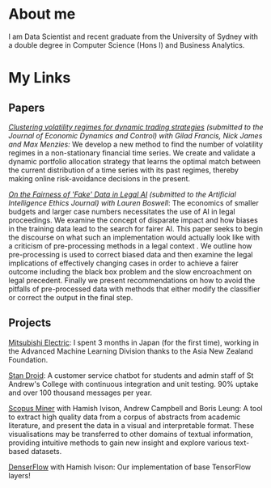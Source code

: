 # About me
I am Data Scientist and recent graduate from the University of Sydney with a double degree in Computer Science (Hons I) and Business Analytics. 

# My Links
## Papers
_[Clustering volatility regimes for dynamic trading strategies](https://arxiv.org//abs/2004.09963) (submitted to the Journal of Economic Dynamics and Control) with Gilad Francis, Nick James and Max Menzies:_ We develop a new method to find the number of volatility regimes in a non-stationary financial time series. We create and validate a dynamic portfolio allocation strategy that learns the optimal match between the current distribution of a time series with its past regimes, thereby making online risk-avoidance decisions in the present.

_[On the Fairness of 'Fake' Data in Legal AI](https://arxiv.org/abs/2009.04640) (submitted to the Artificial Intelligence Ethics Journal) with Lauren Boswell_: The economics of smaller budgets and larger case numbers necessitates the use of AI in legal proceedings. We examine the concept of disparate impact and how biases in the training data lead to the search for fairer AI. This paper seeks to begin the discourse on what such an implementation would actually look like with a criticism of pre-processing methods in a legal context . We outline how pre-processing is used to correct biased data and then examine the legal implications of effectively changing cases in order to achieve a fairer outcome including the black box problem and the slow encroachment on legal precedent. Finally we present recommendations on how to avoid the pitfalls of pre-processed data with methods that either modify the classifier or correct the output in the final step. 

## Projects

[Mitsubishi Electric](https://www.asianz.org.nz/business/intern-optimizes-life-and-algorithms-in-tokyo/): I spent 3 months in Japan (for the first time), working in the Advanced Machine Learning Division thanks to the Asia New Zealand Foundation. 

[Stan Droid](https://bitbucket.org/a-prakash/publicstan/src/master/): A customer service chatbot for students and admin staff of St Andrew's College with continuous integration and unit testing. 90% uptake and over 100 thousand messages per year.

[Scopus Miner](https://bitbucket.org/hamishivi/scopusminer/src/master/) with Hamish Ivison, Andrew Campbell and Boris Leung: A tool to extract high quality data from a corpus of abstracts from academic literature, and present the data in a visual and interpretable format. These visualisations may be transferred to other domains of textual information, providing intuitive methods to gain new insight and explore various text-based datasets. 

[DenserFlow](https://github.com/hamishivi/DenserFlow) with Hamish Ivison: Our implementation of base TensorFlow layers!
